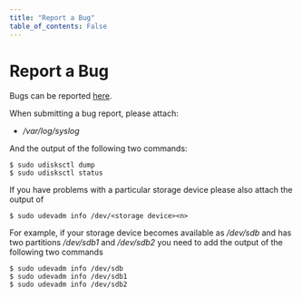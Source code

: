 ```yaml
---
title: "Report a Bug"
table_of_contents: False
---
```


# Report a Bug

Bugs can be reported [here](https://bugs.launchpad.net/snappy-hwe-snaps/+filebug).

When submitting a bug report, please attach:

 * */var/log/syslog*

And the output of the following two commands:

```
$ sudo udisksctl dump
$ sudo udisksctl status
```

If you have problems with a particular storage device please also attach the
output of

```
$ sudo udevadm info /dev/<storage device><n>
```

For example, if your storage device becomes available as */dev/sdb* and has two
partitions */dev/sdb1* and */dev/sdb2* you need to add the output of the following
two commands

```
$ sudo udevadm info /dev/sdb
$ sudo udevadm info /dev/sdb1
$ sudo udevadm info /dev/sdb2
```
